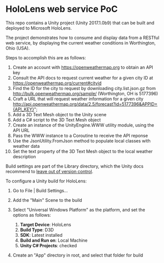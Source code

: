# HoloLens web service PoC

This repo contains a Unity project (Unity 2017.1.0b9) that can be built and deployed to Microsoft HoloLens.

The project demonstrates how to consume and display data from a RESTful web service, by displaying the current weather conditions in Worthington, Ohio (USA).

Steps to accomplish this are as follows:

1. Create an account with https://openweathermap.org to obtain an API key
2. Consult the API docs to request current weather for a given city ID at https://openweathermap.org/current#cityid
3. Find the ID for the city to request by downloading city.list.json.gz from http://bulk.openweathermap.org/sample/ (Worthington, OH is 5177396)
4. Craft a URL that will request weather information for a given city http://api.openweathermap.org/data/2.5/forecast?id=5177396&APPID={API_KEY}";
5. Add a 3D Text Mesh object to the Unity scene
6. Add a C# script to the 3D Text Mesh object
7. Create an instance of the UnityEngine.WWW utility module, using the API URL
8. Pass the WWW instance to a Coroutine to receive the API reponse
9. Use the JsonUtility.FromJson method to populate local classes with weather data
10. Set the text property of the 3D Text Mesh object to the local weather description

Build settings are part of the Library directory, which the Unity docs recommend to [leave out of version control][1].

To configure a Unity build for HoloLens:

1. Go to File | Build Settings...
2. Add the "Main" Scene to the build
3. Select "Universal Windows Platform" as the platform, and set the options as follows:
    1. **Target Device**:     HoloLens
    2. **Build Type**:    D3D
    3. **SDK**:               Latest installed
    4. **Build and Run on**:  Local Machine
    5. **Unity C# Projects**: checked

4. Create an "App" directory in root, and select that folder for build


[1]: https://docs.unity3d.com/2017.1/Documentation/Manual/ExternalVersionControlSystemSupport.html

